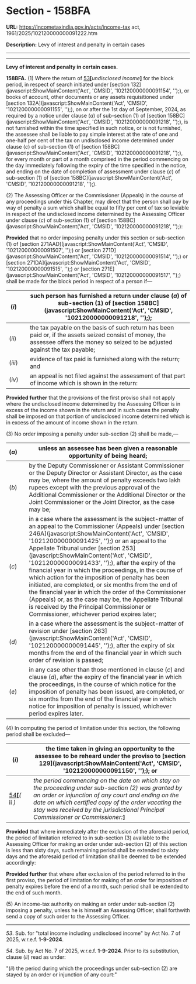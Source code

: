 # Section - 158BFA

**URL:** https://incometaxindia.gov.in/acts/income-tax act, 1961/2025/102120000000091222.htm

**Description:** Levy of interest and penalty in certain cases

---

****

**Levy of interest and penalty in certain cases.**

**158BFA.** (1) Where the return of [53](javascript:ShowFootnote\('fn53'\);)**[**_undisclosed income_**]** for the block period, in respect of search initiated under [section 132](javascript:ShowMainContent\('Act', 'CMSID', '102120000000091154', ''\);), or books of account, other documents or any assets requisitioned under [section 132A](javascript:ShowMainContent\('Act', 'CMSID', '102120000000091155', ''\);), on or after the 1st day of September, 2024, as required by a notice under clause (_a_) of sub-section (1) of [section 158BC](javascript:ShowMainContent\('Act', 'CMSID', '102120000000091218', ''\);), is not furnished within the time specified in such notice, or is not furnished, the assessee shall be liable to pay simple interest at the rate of one and one-half per cent of the tax on undisclosed income determined under clause (_c_) of sub-section (1) of [section 158BC](javascript:ShowMainContent\('Act', 'CMSID', '102120000000091218', ''\);), for every month or part of a month comprised in the period commencing on the day immediately following the expiry of the time specified in the notice, and ending on the date of completion of assessment under clause (_c_) of sub-section (1) of [section 158BC](javascript:ShowMainContent\('Act', 'CMSID', '102120000000091218', ''\);).

(2) The Assessing Officer or the Commissioner (Appeals) in the course of any proceedings under this Chapter, may direct that the person shall pay by way of penalty a sum which shall be equal to fifty per cent of tax so leviable in respect of the undisclosed income determined by the Assessing Officer under clause (_c_) of sub-section (1) of [section 158BC](javascript:ShowMainContent\('Act', 'CMSID', '102120000000091218', ''\);):

**Provided** that no order imposing penalty under this section or sub-section (1) of [section 271AAD](javascript:ShowMainContent\('Act', 'CMSID', '102120000000091507', ''\);) or [section 271D](javascript:ShowMainContent\('Act', 'CMSID', '102120000000091514', ''\);) or [section 271DA](javascript:ShowMainContent\('Act', 'CMSID', '102120000000091515', ''\);) or [section 271E](javascript:ShowMainContent\('Act', 'CMSID', '102120000000091517', ''\);) shall be made for the block period in respect of a person if—

(_i_)|  |  such person has furnished a return under clause (_a_) of sub-section (1) of [section 158BC](javascript:ShowMainContent\('Act', 'CMSID', '102120000000091218', ''\););  
---|---|---  
(_ii_)|  |  the tax payable on the basis of such return has been paid or, if the assets seized consist of money, the assessee offers the money so seized to be adjusted against the tax payable;  
(_iii_)|  |  evidence of tax paid is furnished along with the return; and  
(_iv_)|  |  an appeal is not filed against the assessment of that part of income which is shown in the return:  
  
**Provided further** that the provisions of the first proviso shall not apply where the undisclosed income determined by the Assessing Officer is in excess of the income shown in the return and in such cases the penalty shall be imposed on that portion of undisclosed income determined which is in excess of the amount of income shown in the return.

(3) No order imposing a penalty under sub-section (2) shall be made,—

(_a_)|  |  unless an assessee has been given a reasonable opportunity of being heard;  
---|---|---  
(_b_)|  |  by the Deputy Commissioner or Assistant Commissioner or the Deputy Director or Assistant Director, as the case may be, where the amount of penalty exceeds two lakh rupees except with the previous approval of the Additional Commissioner or the Additional Director or the Joint Commissioner or the Joint Director, as the case may be;  
(_c_)|  |  in a case where the assessment is the subject-matter of an appeal to the Commissioner (Appeals) under [section 246A](javascript:ShowMainContent\('Act', 'CMSID', '102120000000091425', ''\);) or an appeal to the Appellate Tribunal under [section 253](javascript:ShowMainContent\('Act', 'CMSID', '102120000000091433', ''\);), after the expiry of the financial year in which the proceedings, in the course of which action for the imposition of penalty has been initiated, are completed, or six months from the end of the financial year in which the order of the Commissioner (Appeals) or, as the case may be, the Appellate Tribunal is received by the Principal Commissioner or Commissioner, whichever period expires later;  
(_d_)|  |  in a case where the assessment is the subject-matter of revision under [section 263](javascript:ShowMainContent\('Act', 'CMSID', '102120000000091445', ''\);), after the expiry of six months from the end of the financial year in which such order of revision is passed;  
(_e_)|  |  in any case other than those mentioned in clause (_c_) and clause (_d_), after the expiry of the financial year in which the proceedings, in the course of which notice for the imposition of penalty has been issued, are completed, or six months from the end of the financial year in which notice for imposition of penalty is issued, whichever period expires later.  
  
(4) In computing the period of limitation under this section, the following period shall be excluded—

(_i_)|  |  the time taken in giving an opportunity to the assessee to be reheard under the proviso to [section 129](javascript:ShowMainContent\('Act', 'CMSID', '102120000000091150', ''\);); or  
---|---|---  
[54](javascript:ShowFootnote\('fn54'\);)**[**_(_ ii _)_|  |  _the period commencing on the date on which stay on the proceeding under sub-section (2) was granted by an order or injunction of any court and ending on the date on which certified copy of the order vacating the stay was received by the jurisdictional Principal Commissioner or Commissioner:_**]**  
  
**Provided** that where immediately after the exclusion of the aforesaid period, the period of limitation referred to in sub-section (3) available to the Assessing Officer for making an order under sub-section (2) of this section is less than sixty days, such remaining period shall be extended to sixty days and the aforesaid period of limitation shall be deemed to be extended accordingly:

**Provided further** that where after exclusion of the period referred to in the first proviso, the period of limitation for making of an order for imposition of penalty expires before the end of a month, such period shall be extended to the end of such month.

(5) An income-tax authority on making an order under sub-section (2) imposing a penalty, unless he is himself an Assessing Officer, shall forthwith send a copy of such order to the Assessing Officer.

* * *

_53_. Sub. for "total income including undisclosed income" by Act No. 7 of 2025, w.r.e.f. **1-9-2024**.

_54_. Sub. by Act No. 7 of 2025, w.r.e.f. **1-9-2024**. Prior to its substitution, clause (_ii_) read as under:

"(_ii_) the period during which the proceedings under sub-section (2) are stayed by an order or injunction of any court:"